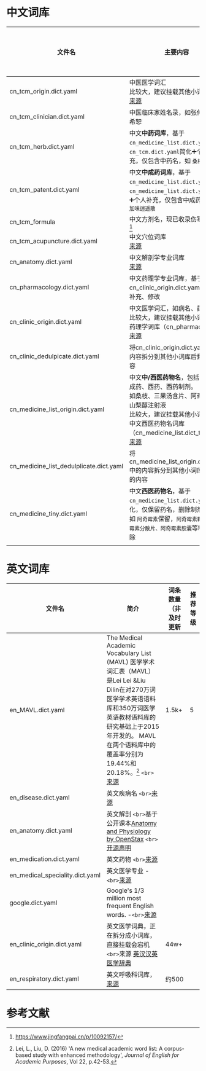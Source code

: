 # 中文词库

| 文件名                                  | 主要内容                                                                                                                                                                                                                                                       | 词条数量（非及时更新 | 推荐等级 |
| --------------------------------------- | -------------------------------------------------------------------------------------------------------------------------------------------------------------------------------------------------------------------------------------------------------------- | -------------------- | -------- |
| cn_tcm_origin.dict.yaml                 | 中医医学词汇<br />比较大，建议挂载其他小词库<br />[来源](https://pinyin.sogou.com/dict/detail/index/2739)                                                                                                                                                         |                      |          |
| cn_tcm_clinician.dict.yaml              | 中医临床家姓名录，如张仲景，胡希恕                                                                                                                                                                                                                             |                      |          |
| cn_tcm_herb.dict.yaml                   | 中文**中药词库**，基于 `cn_medicine_list.dict.yaml`和 `cn_tcm.dict.yaml`简化➕个人补充，仅包含中药名，如 `桑枝`                                                                                                                                    |                      |          |
| cn_tcm_patent.dict.yaml                 | 中文**中成药词库**，基于 `cn_medicine_list.dict.yaml`和 `cn_medicine_list.dict.yaml`简化➕个人补充，仅包含中成药名，如 `加味逍遥散`                                                                                                                |                      |          |
| cn_tcm_formula                          | 中文方剂名，现已收录伤寒论全方[^2]                                                                                                                                                                                                                             |                      |          |
| cn_tcm_acupuncture.dict.yaml            | 中文穴位词库<br /> [来源](https://pinyin.sogou.com/dict/detail/index/75844)                                                                                                                                                                                       |                      |          |
| cn_anatomy.dict.yaml                    | 中文解剖学专业词库<br />[来源](https://pinyin.sogou.com/dict/detail/index/79098)                                                                                                                                                                                  | 6k+                  |          |
| cn_pharmacology.dict.yaml               | 中文药理学专业词库，基于cn_clinic_origin.dict.yaml简化、补充、修改                                                                                                                                                                                             |                      |          |
| cn_clinic_origin.dict.yaml              | 中文医学词汇，如病名、药物名，比较大，建议挂载其他小词库，如药理学词库（cn_pharmacology）<br />[来源](https://pinyin.sogou.com/dict/detail/index/15125)                                                                                                           | 90k+                 |          |
| cn_clinic_dedulpicate.dict.yaml         | 将cn_clinic_origin.dict.yaml中的内容拆分到其他小词库后剩余的内容                                                                                                                                                                                               |                      |          |
| cn_medicine_list_origin.dict.yaml       | 中文**中/西医药物名**，包括中药，中成药、西药、西药制剂。<br />如桑枝、三果汤含片、阿奇霉素、山梨醇注射液<br />比较大，建议挂载其他小词库，如中文西医药物名词库（cn_medicine_list.dict_tiny）<br />[来源](https://pinyin.sogou.com/dict/detail/index/20666) | 4.9k+                | 4        |
| cn_medicine_list_dedulplicate.dict.yaml | 将cn_medicine_list_origin.dict.yaml中的内容拆分到其他小词库后剩余的内容                                                                                                                                                                                        |                      |          |
| cn_medicine_tiny.dict.yaml              | 中文**西医药物名**，基于 `cn_medicine_list.dict.yaml`简化，仅保留药名，删除制剂名<br />如 `阿奇霉素`保留，`阿奇霉素颗粒、阿奇霉素分散片、阿奇霉素胶囊`等制剂名删除                                                                                 | 4.8k                 | 5        |
|                                         |                                                                                                                                                                                                                                                                |                      |          |

# 英文词库

| 文件名                          | 简介                                                         | 词条数量（非及时更新 | 推荐等级 |
| ------------------------------- | ------------------------------------------------------------ | -------------------- | -------- |
| en_MAVL.dict.yaml               | The Medical Academic Vocabulary List (MAVL) 医学学术词汇表（MAVL）是Lei Lei &Liu Dilin在对270万词医学学术英语语料库和350万词医学英语教材语料库的研究基础上于2015年开发的。 MAVL在两个语料库中的覆盖率分别为19.44%和20.18%。[^1] `<br>`[来源](https://www.eapfoundation.com/vocab/academic/other/mavl/) | 1.5k+                | 5        |
| en_disease.dict.yaml            | 英文疾病名 `<br>`[来源](https://github.com/CodeSante/medical-wordlist) |                      |          |
| en_anatomy.dict.yaml            | 英文解剖 `<br>`基于公开课本[Anatomy and Physiology by OpenStax](https://openstax.org/books/anatomy-and-physiology/pages/index) `<br>`[开源声明](https://openstax.org/books/anatomy-and-physiology/pages/preface) |                      |          |
| en_medication.dict.yaml         | 英文药物 `<br>`[来源](https://github.com/CodeSante/medical-wordlist) |                      |          |
| en_medical_speciality.dict.yaml | 英文医学专业 -`<br>`[来源](https://github.com/CodeSante/medical-wordlist) |                      |          |
| google.dict.yaml                | Google's 1/3 million most frequent English words. -`<br>`[来源](http://norvig.com/ngrams/count_1w.txt) |                      |          |
| en_clinic_origin.dict.yaml      | 英文医学词典，正在拆分成小词库，直接挂载会宕机 `<br>`来源 [英汉汉英医学辞典](https://mdict.org/post/%E8%8B%B1%E6%B1%89%E6%B1%89%E8%8B%B1%E5%8C%BB%E5%AD%A6%E8%BE%9E%E5%85%B8/) | 44w+                 |          |
| en_respiratory.dict.yaml        | 英文呼吸科词库，[来源](https://www.respiratorytherapyzone.com/glossary/) | 约500                |          |

# 参考文献

[^1]: Lei, L., Liu, D. (2016) 'A new medical academic word list: A corpus-based study with enhanced methodology', _Journal of English for Academic Purposes_, Vol 22, p.42-53.

[^2]: https://www.jingfangpai.cn/p/10092157/
